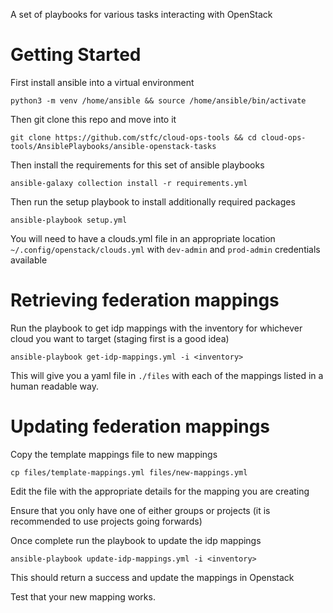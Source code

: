 A set of playbooks for various tasks interacting with OpenStack

# Getting Started

First install ansible into a virtual environment

`python3 -m venv /home/ansible && source /home/ansible/bin/activate`

Then git clone this repo and move into it

`git clone https://github.com/stfc/cloud-ops-tools && cd cloud-ops-tools/AnsiblePlaybooks/ansible-openstack-tasks`

Then install the requirements for this set of ansible playbooks

`ansible-galaxy collection install -r requirements.yml`

Then run the setup playbook to install additionally required packages

`ansible-playbook setup.yml`

You will need to have a clouds.yml file in an appropriate location `~/.config/openstack/clouds.yml` with `dev-admin` and `prod-admin` credentials available

# Retrieving federation mappings

Run the playbook to get idp mappings with the inventory for whichever cloud you want to target (staging first is a good idea)

`ansible-playbook get-idp-mappings.yml -i <inventory>`

This will give you a yaml file in `./files` with each of the mappings listed in a human readable way.

# Updating federation mappings

Copy the template mappings file to new mappings

`cp files/template-mappings.yml files/new-mappings.yml`

Edit the file with the appropriate details for the mapping you are creating

Ensure that you only have one of either groups or projects (it is recommended to use projects going forwards)

Once complete run the playbook to update the idp mappings

`ansible-playbook update-idp-mappings.yml -i <inventory>`

This should return a success and update the mappings in Openstack

Test that your new mapping works.
